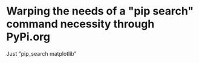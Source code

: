 # Warping the needs of a "pip search" command necessity through PyPi.org 
Just "pip_search matplotlib"